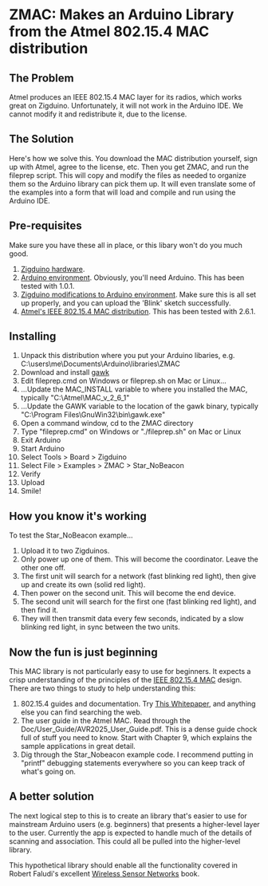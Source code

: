 # ZMAC: Makes an Arduino Library from the Atmel 802.15.4 MAC distribution

## The Problem

Atmel produces an IEEE 802.15.4 MAC layer for its radios, which works great on Zigduino.  Unfortunately, it will not work in the Arduino IDE.  We cannot modify it and redistribute it, due to the license.

## The Solution

Here's how we solve this.  You download the MAC distribution yourself, sign up with Atmel, agree to the license, etc.  Then you get ZMAC, and run the fileprep script.  This will copy and modify the files as needed to organize them so the Arduino library can pick them up.  It will even translate some of the examples into a form that will load and compile and run using the Arduino IDE.

## Pre-requisites 

Make sure you have these all in place, or this libary won't do you much good.

1. [Zigduino hardware](http://www.logos-electro.com/zigduino/).
1. [Arduino environment](http://www.arduino.cc/download/).  Obviously, you'll need Arduino.  This has been tested with 1.0.1.
1. [Zigduino modifications to Arduino environment](https://github.com/logos-electromechanical/Zigduino).  Make sure this is all set up properly, and you can upload the 'Blink' sketch successfully.
1. [Atmel's IEEE 802.15.4 MAC distribution](http://www.atmel.com/dyn/products/tools_card.asp?tool_id=4675).  This has been tested with 2.6.1.

## Installing

1. Unpack this distribution where you put your Arduino libaries, e.g. C:\users\me\Documents\Arduino\libraries\ZMAC
1. Download and install [gawk](http://gnuwin32.sourceforge.net/packages/gawk.htm)
1. Edit fileprep.cmd on Windows or fileprep.sh on Mac or Linux...
1. ...Update the MAC\_INSTALL variable to where you installed the MAC, typically "C:\Atmel\MAC\_v\_2\_6\_1"
1. ...Update the GAWK variable to the location of the gawk binary, typically "C:\Program Files\GnuWin32\bin\gawk.exe"
1. Open a command window, cd to the ZMAC directory
1. Type "fileprep.cmd" on Windows or "./fileprep.sh" on Mac or Linux
1. Exit Arduino
1. Start Arduino
1. Select Tools > Board > Zigduino
1. Select File > Examples > ZMAC > Star\_NoBeacon
1. Verify
1. Upload
1. Smile!

## How you know it's working

To test the Star\_NoBeacon example...

1. Upload it to two Zigduinos.
1. Only power up one of them.  This will become the coordinator.  Leave the other one off.
1. The first unit will search for a network (fast blinking red light), then give up and create its own (solid red light).
1. Then power on the second unit.  This will become the end device.
1. The second unit will search for the first one (fast blinking red light), and then find it.
1. They will then transmit data every few seconds, indicated by a slow blinking red light, in sync between the two units.

## Now the fun is just beginning

This MAC library is not particularly easy to use for beginners.  It expects a crisp understanding of the principles of the [IEEE 802.15.4 MAC](http://en.wikipedia.org/wiki/IEEE_802.15.4-2006) design.  There are two things to study to help understanding this:

1. 802.15.4 guides and documentation.  Try [This Whitepaper](http://www.daintree.net/downloads/whitepapers/understanding_sensor_networking_whitepaper.pdf?04689c51410dea3ab5cc32b2b01c7ae7=244dd3e55128d9329468ba2e55b08fec), and anything else you can find searching the web.
1. The user guide in the Atmel MAC.  Read through the Doc/User\_Guide/AVR2025\_User\_Guide.pdf.  This is a dense guide chock full of stuff you need to know.  Start with Chapter 9, which explains the sample applications in great detail.
1. Dig through the Star\_Nobeacon example code.  I recommend putting in "printf" debugging statements everywhere so you can keep track of what's going on.

## A better solution

The next logical step to this is to create an library that's easier to use for mainstream Arduino users (e.g. beginners) that presents a higher-level layer to the user.  Currently the app is expected to handle much of the details of scanning and association.  This could all be pulled into the higher-level library.

This hypothetical library should enable all the functionality covered in Robert Faludi's excellent [Wireless Sensor Networks](http://www.faludi.com/bwsn/) book.
